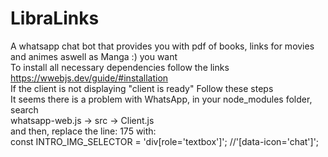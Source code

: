 # LibraLinks
A whatsapp chat bot that provides you with pdf of books, links for movies and animes aswell as Manga :) you want <br/>
To install all necessary dependencies follow the links <br/>
https://wwebjs.dev/guide/#installation <br/>
If the client is not displaying "client is ready" Follow these steps <br/>
      It seems there is a problem with WhatsApp, in your node_modules folder, search <br/>
      whatsapp-web.js -> src -> Client.js <br/>
      and then, replace the line: 175 with:   <br/>
      const INTRO_IMG_SELECTOR = 'div[role=\'textbox\']'; //'[data-icon=\'chat\']'; <br/>

